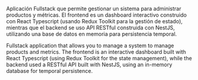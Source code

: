 Aplicación Fullstack que permite gestionar un sistema para administrar productos y métricas. El frontend es un dashboard interactivo construido con React Typescript (usando Redux Toolkit para la
gestión de estado), mientras que el backend se uso API RESTful construida con NestJS, utilizando una base de datos en memoria para persistencia temporal.


Fullstack application that allows you to manage a system to manage products and metrics. The frontend is an interactive dashboard built with React Typescript (using Redux Toolkit for the
state management), while the backend used a RESTful API built with NestJS, using an in-memory database for temporal persistence.